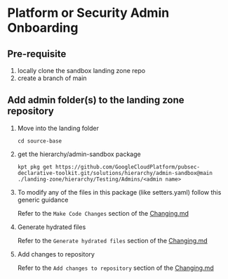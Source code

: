 # Platform or Security Admin Onboarding

## Pre-requisite

1. locally clone the sandbox landing zone repo
1. create a branch of main

## Add admin folder(s) to the landing zone repository

1. Move into the landing folder
    ```
    cd source-base
    ```
1. get the hierarchy/admin-sandbox package
      ```
      kpt pkg get https://github.com/GoogleCloudPlatform/pubsec-declarative-toolkit.git/solutions/hierarchy/admin-sandbox@main ./landing-zone/hierarchy/Testing/Admins/<admin name>
      ```
1. To modify any of the files in this package (like setters.yaml) follow this generic guidance
  
    Refer to the `Make Code Changes` section of the [Changing.md](../Landing%20Zone%20Operations/Changing.md#Make%20code%20changes)

1. Generate hydrated files

    Refer to the `Generate hydrated files` section of the [Changing.md](../Landing%20Zone%20Operations/Changing.md#Generate%20hydrated%20files)

1. Add changes to repository
    
    Refer to the `Add changes to repository` section of the [Changing.md](../Landing%20Zone%20Operations/Changing.md#Add%20changes%20to%20repository)